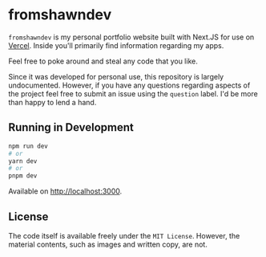 # fromshawndev

`fromshawndev` is my personal portfolio website built with Next.JS for use on [Vercel](https://vercel.com/dashboard). Inside you'll primarily find information regarding my apps.

Feel free to poke around and steal any code that you like.

Since it was developed for personal use, this repository is largely undocumented. However, if you have any questions regarding aspects of the project feel free to submit an issue using the `question` label. I'd be more than happy to lend a hand.

## Running in Development

```bash
npm run dev
# or
yarn dev
# or
pnpm dev
```

Available on [http://localhost:3000](http://localhost:3000).

## License
The code itself is available freely under the `MIT License`. However, the material contents, such as images and written copy, are not.